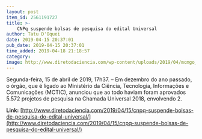 ```yaml
---
layout: post
item_id: 2561191727
title: >-
    CNPq suspende bolsas de pesquisa do edital Universal
author: Tatu D'Oquei
date: 2019-04-15 20:37:01
pub_date: 2019-04-15 20:37:01
time_added: 2019-04-18 21:18:57
category: 
image: http://www.diretodaciencia.com/wp-content/uploads/2019/04/mcmgo_abr_22021912140.jpg
---
```


Segunda-feira, 15 de abril de 2019, 17h37. – Em dezembro do ano passado, o órgão, que é ligado ao Ministério da Ciência, Tecnologia, Informações e Comunicações (MCTIC), anunciou que ao todo haviam foram aprovados 5.572 projetos de pesquisa na Chamada Universal 2018, envolvendo 2.

**Link:** [http://www.diretodaciencia.com/2019/04/15/cnpq-suspende-bolsas-de-pesquisa-do-edital-universal/](http://www.diretodaciencia.com/2019/04/15/cnpq-suspende-bolsas-de-pesquisa-do-edital-universal/)

